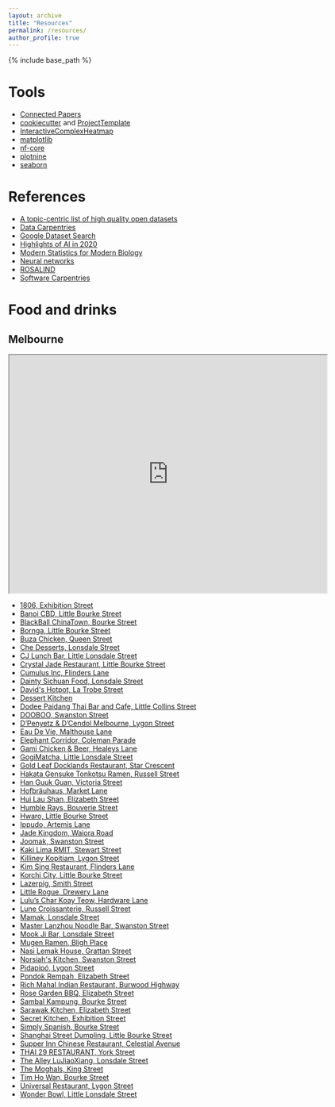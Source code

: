 ```yaml
---
layout: archive
title: "Resources"
permalink: /resources/
author_profile: true
---
```


{% include base_path %}

Tools
======

- [Connected Papers](https://www.connectedpapers.com/)
- [cookiecutter](https://github.com/cookiecutter/cookiecutter) and [ProjectTemplate](https://github.com/KentonWhite/ProjectTemplate)
- [InteractiveComplexHeatmap](https://github.com/jokergoo/InteractiveComplexHeatmap)
- [matplotlib](https://matplotlib.org/stable/gallery/index.html)
- [nf-core](https://nf-co.re/)
- [plotnine](https://plotnine.readthedocs.io/en/stable/)
- [seaborn](https://seaborn.pydata.org/)

References
======

- [A topic-centric list of high quality open datasets](https://github.com/awesomedata/awesome-public-datasets)
- [Data Carpentries](https://datacarpentry.org/lessons/)
- [Google Dataset Search](https://datasetsearch.research.google.com/)
- [Highlights of AI in 2020](https://github.com/louisfb01/Best_AI_paper_2020)
- [Modern Statistics for Modern Biology](https://web.stanford.edu/class/bios221/book/index.html)
- [Neural networks](https://ml4a.github.io/ml4a/neural_networks/)
- [ROSALIND](http://rosalind.info/problems/locations/)
- [Software Carpentries](https://software-carpentry.org/lessons/)

Food and drinks
======

## Melbourne
<iframe src="https://www.google.com/maps/d/u/0/embed?mid=1jXeY4qvKotWEWEpZ_tWQMDqWVfA5BSQ4" width="640" height="480"></iframe>

- [1806, Exhibition Street](https://www.google.com.my/maps/place/1806/@-37.8116581,144.967891,17z/data=!3m1!4b1!4m5!3m4!1s0x6ad642c8e62adde1:0x7bdc2c87a352f45f!8m2!3d-37.8116273!4d144.9701885)
- [Banoi CBD, Little Bourke Street](https://www.google.com.my/maps/place/Banoi+CBD/@-37.8148065,144.9546147,17z/data=!4m5!3m4!1s0x6ad65d4bf4505039:0xfa77fe8a801e346!8m2!3d-37.8148372!4d144.9566969)
- [BlackBall ChinaTown, Bourke Street](https://www.google.com.my/maps/place/BlackBall+ChinaTown/@-37.8125366,144.964617,17z/data=!3m1!4b1!4m5!3m4!1s0x6ad642c9f49abe6b:0x12d5d6ccf9b86945!8m2!3d-37.8129677!4d144.9669961)
- [Bornga, Little Bourke Street](https://www.google.com.my/maps/place/Bornga+Korean+Restaurant/@-37.8119045,144.9647679,17z/data=!3m2!4b1!5s0x6ad642c986bea911:0x893ac585f8205890!4m5!3m4!1s0x6ad642c986b8c52f:0xefcd7b02623b047f!8m2!3d-37.8119045!4d144.9669566)
- [Buza Chicken, Queen Street](https://www.google.com.my/maps/place/Buza+Chicken/@-37.8099792,144.9557295,17z/data=!3m2!4b1!5s0x6ad65d35b14af0bb:0x6784079a47b3b16b!4m5!3m4!1s0x0:0x8d880661acf668a9!8m2!3d-37.8099792!4d144.9579182)
- [Che Desserts, Lonsdale Street](https://www.google.com.my/maps/place/Che+Desserts+Australia/@-37.812627,144.9611743,18z/data=!3m1!4b1!4m5!3m4!1s0x6ad642b550655951:0xee0edbb2e04e6ccd!8m2!3d-37.8125703!4d144.9617981)
- [CJ Lunch Bar, Little Lonsdale Street](https://www.google.com.my/maps/place/CJ+Lunch+Bar/@-37.8118031,144.958168,17z/data=!3m2!4b1!5s0x6ad65d4aa65c6ac1:0xee9c16713505b09d!4m5!3m4!1s0x6ad65d4aa6675fd9:0x11adf5a24a25c609!8m2!3d-37.8118031!4d144.9603567)
- [Crystal Jade Restaurant, Little Bourke Street](https://www.google.com.my/maps/place/Crystal+Jade+Restaurant/@-37.8115473,144.9658058,17z/data=!3m1!4b1!4m5!3m4!1s0x6ad642c973404d41:0xf7111652e78bcb15!8m2!3d-37.8115528!4d144.9679972)
- [Cumulus Inc, Flinders Lane](https://www.google.com.my/maps/place/Cumulus+Inc./@-37.8149132,144.9709342,17z/data=!3m1!4b1!4m5!3m4!1s0x6ad643db1b10ec5b:0x63780b17eef8d6ad!8m2!3d-37.8148661!4d144.9730951)
- [Dainty Sichuan Food, Lonsdale Street](https://www.google.com.my/maps/place/Dainty+Sichuan+Hot+Pot+-+CBD/@-37.8108135,144.9657925,17z/data=!3m2!4b1!5s0x6ad642c96ac57e2b:0x9041cc75b8b2464b!4m5!3m4!1s0x6ad642c96b26bcbd:0x8bf4e309b5af7bd!8m2!3d-37.8108135!4d144.9679812)
- [David's Hotpot, La Trobe Street](https://www.google.com.my/maps/place/David's+Hotpot/@-37.8106739,144.9587473,17z/data=!3m1!4b1!4m5!3m4!1s0x6ad65d35358b0097:0x837b03792169c0f5!8m2!3d-37.8106032!4d144.9608831)
- [Dessert Kitchen](https://www.google.com.my/maps/place/The+Dessert+Kitchen+Australia/@-37.811382,144.9680736,17z/data=!3m1!4b1!4m5!3m4!1s0x6ad642c91e7180d3:0x2133c4e68c97310e!8m2!3d-37.811382!4d144.969375)
- [Dodee Paidang Thai Bar and Cafe, Little Collins Street](https://www.google.com.my/maps/place/Dodee+Paidang+Thai+Bar+and+Cafe/@-37.8158722,144.9609787,17z/data=!3m1!4b1!4m5!3m4!1s0x6ad642b4ef3b38ef:0xd157e44d056f9168!8m2!3d-37.8158722!4d144.9631674)
- [DOOBOO, Swanston Street](https://www.google.com.my/maps/place/DOOBOO/@-37.8120634,144.9641332,19z/data=!3m1!4b1!4m5!3m4!1s0x6ad643c6cef5a579:0x4733d3f7bc385d87!8m2!3d-37.8120638!4d144.9646791)
- [D’Penyetz & D’Cendol Melbourne, Lygon Street](https://www.google.com.my/maps/place/D%E2%80%99Penyetz+%26+D%E2%80%99Cendol+Melbourne/@-37.804426,144.9659133,18z/data=!3m1!4b1!4m5!3m4!1s0x6ad6430690614481:0x8d08ae1270743784!8m2!3d-37.8044194!4d144.9664954)
- [Eau De Vie, Malthouse Lane](https://www.google.com.my/maps/place/Eau+De+Vie+Melbourne/@-37.8158003,144.9693987,17z/data=!3m1!4b1!4m5!3m4!1s0x6ad642b7fd37f4ab:0xbe146133068bae4c!8m2!3d-37.8157978!4d144.9715963)
- [Elephant Corridor, Coleman Parade](https://www.google.com.my/maps/place/Elephant+Corridor/@-37.8807509,145.1625283,17z/data=!3m1!4b1!4m5!3m4!1s0x6ad63fbf56c217b5:0x4a25bc3532e7f7a1!8m2!3d-37.8806364!4d145.1647373)
- [Gami Chicken & Beer, Healeys Lane](https://www.google.com.my/maps/place/Gami+Chicken+%26+Beer/@-37.813479,144.9536933,17z/data=!3m1!4b1!4m5!3m4!1s0x6ad65d4bdfc5997d:0xd749d27849622a00!8m2!3d-37.8131541!4d144.955735)
- [GogiMatcha, Little Lonsdale Street](https://www.google.com.my/maps/place/GogiMatcha+%EA%B3%A0%EA%B8%B0%EB%A7%88%EC%B0%A8/@-37.8137323,144.9516242,17z/data=!3m1!4b1!4m5!3m4!1s0x6ad65d58801189a5:0x46e710c4d090d34c!8m2!3d-37.8136337!4d144.9537675)
- [Gold Leaf Docklands Restaurant, Star Crescent](https://www.google.com.my/maps/place/Gold+Leaf+Docklands+Restaurant/@-37.8124179,144.9349245,17z/data=!3m2!4b1!5s0x6ad65d680955e721:0x881f1844093156b0!4m5!3m4!1s0x6ad65d6865992065:0xb3491855ea8b0f2!8m2!3d-37.8124179!4d144.9371132)
- [Hakata Gensuke Tonkotsu Ramen, Russell Street](https://www.google.com.my/maps/place/Hakata+Gensuke+Tonkotsu+Ramen/@-37.812275,144.9659633,17z/data=!3m1!4b1!4m5!3m4!1s0x6ad642c9a21f56e7:0x7e5bb3a02cd7c265!8m2!3d-37.812275!4d144.968152)
- [Han Guuk Guan, Victoria Street](https://www.google.com.my/maps/place/Han+Guuk+Guan/@-37.8075406,144.9674394,19z/data=!3m2!4b1!5s0x6ad642ce8b4003e3:0x8056b629652c7bf3!4m5!3m4!1s0x6ad642ce8cef1513:0x17addcd009fb7803!8m2!3d-37.8075406!4d144.9679866)
- [Hofbräuhaus, Market Lane](https://www.google.com.my/maps/place/Hofbr%C3%A4uhaus+Melbourne/@-37.8116657,144.9671031,17z/data=!3m1!4b1!4m5!3m4!1s0x6ad642c91cd0958f:0x46ad29f8fcaee6af!8m2!3d-37.8116689!4d144.9692798)
- [Hui Lau Shan, Elizabeth Street](https://www.google.com.my/maps/place/Hui+Lau+Shan+%E8%AE%B8%E7%95%99%E5%B1%B1/@-37.8090439,144.9582923,17z/data=!3m1!4b1!4m5!3m4!1s0x6ad65d56797ea791:0xb87c4e13271dc6e6!8m2!3d-37.8090259!4d144.9605447)
- [Humble Rays, Bouverie Street](https://www.google.com.my/maps/place/Humble+Rays+Melbourne/@-37.8048071,144.9592607,17z/data=!3m1!4b1!4m5!3m4!1s0x6ad642cd2bc05af5:0x71611b3c7b1d01dc!8m2!3d-37.8047825!4d144.9615096)
- [Hwaro, Little Bourke Street](https://www.google.com.my/maps/place/Hwaro+Korean+BBQ+Restaurant/@-37.815158,144.9551548,19z/data=!3m1!4b1!4m5!3m4!1s0x6ad65d4c024c9ba7:0x5cba5deee1aad4db!8m2!3d-37.8152107!4d144.9557281)
- [Ippudo, Artemis Lane](https://www.google.com.my/maps/place/IPPUDO+QV/@-37.8105019,144.9640479,17z/data=!3m1!4b1!4m5!3m4!1s0x6ad642cbd951c489:0xb81bae9c965d10c5!8m2!3d-37.8105019!4d144.9662366)
- [Jade Kingdom, Waiora Road](https://www.google.com.my/maps/place/Jade+Kingdom/@-37.7299489,145.0583006,17z/data=!3m1!4b1!4m5!3m4!1s0x6ad6461274f1e9a5:0xf73860bba6519823!8m2!3d-37.729987!4d145.0606131)
- [Joomak, Swanston Street](https://www.google.com.my/maps/place/Joomak/@-37.8089306,144.961053,17z/data=!3m1!4b1!4m5!3m4!1s0x6ad642cb718a3dc3:0xb2809a1b30390d27!8m2!3d-37.8089095!4d144.9633145)
- [Kaki Lima RMIT, Stewart Street](https://www.google.com.my/maps/place/Kaki+Lima+RMIT/@-37.8082177,144.9614872,18z/data=!3m1!4b1!4m5!3m4!1s0x6ad642cb5b648f21:0x2bb93bc5dfeb0c7!8m2!3d-37.8080777!4d144.9629161)
- [Killiney Kopitiam, Lygon Street](https://www.google.com.my/maps/place/Killiney+Kopitiam/@-37.8043874,144.9643952,17z/data=!3m1!4b1!4m5!3m4!1s0x6ad642d20012a4c3:0x420863c6fc996d77!8m2!3d-37.8043792!4d144.9665014)
- [Kim Sing Restaurant, Flinders Lane](https://www.google.com.my/maps/place/Kim+Sing+Restaurant/@-37.817316,144.9615213,17z/data=!3m2!4b1!5s0x6ad642b48111aca7:0x178b0bc1a60b23a6!4m5!3m4!1s0x6ad643b8724f0f03:0xf63512b8de167bb7!8m2!3d-37.817316!4d144.96371)
- [Korchi City, Little Bourke Street](https://www.google.com.my/maps/place/Korchi+City/@-37.8142197,144.9574343,17z/data=!3m1!4b1!4m5!3m4!1s0x6ad65d4b17c48639:0xf9f177319d49deda!8m2!3d-37.8142274!4d144.9595939)
- [Lazerpig, Smith Street](https://www.google.com.my/maps/place/Lazerpig/@-37.798628,144.9819513,17z/data=!3m2!4b1!5s0x6ad6431f76469e39:0x129c6c7c8e4630d9!4m5!3m4!1s0x6ad642e0b0def347:0xeb9333a62c21b1dc!8m2!3d-37.798628!4d144.98414)
- [Little Rogue, Drewery Lane](https://www.google.com.my/maps/place/Little+Rogue./@-37.810993,144.9635188,19z/data=!3m1!4b1!4m5!3m4!1s0x6ad642ca564e2717:0x95fab74e73c57430!8m2!3d-37.810993!4d144.964066)
- [Lulu’s Char Koay Teow, Hardware Lane](https://www.google.com.my/maps/place/Lulu%E2%80%99s+Char+Koay+Teow/@-37.814004,144.9590753,17z/data=!3m1!4b1!4m5!3m4!1s0x6ad643fa0f211635:0x6cfd6cb2cacc1bcf!8m2!3d-37.814004!4d144.961264)
- [Lune Croissanterie, Russell Street](https://www.google.com.my/maps/place/Lune+Croissanterie/@-37.815369,144.9684084,19z/data=!3m1!4b1!4m5!3m4!1s0x6ad643d9584cad4f:0x6420e780b528906c!8m2!3d-37.8150842!4d144.968762)
- [Mamak, Lonsdale Street](https://www.google.com.my/maps/place/Mamak+Melbourne/@-37.8122826,144.9593897,17z/data=!3m1!4b1!4m5!3m4!1s0x6ad642b5540a3e45:0xc830be3b628e8b28!8m2!3d-37.8123133!4d144.9615873)
- [Master Lanzhou Noodle Bar, Swanston Street](https://www.google.com.my/maps/place/%E7%94%98%E8%AE%B0%E5%85%B0%E5%B7%9E%E7%89%9B%E8%82%89%E9%9D%A2+Master+Lanzhou+Noodle+Bar+-+Carlton/@-37.8005291,144.961428,17z/data=!3m2!4b1!5s0x6ad642d408d369b3:0x32b4209e66887c77!4m5!3m4!1s0x6ad642d3068a7203:0xff4b1af8c23a3c61!8m2!3d-37.8005291!4d144.9636167)
- [Mook Ji Bar, Lonsdale Street](https://www.google.com.my/maps/place/Mook+Ji+Bar/@-37.8125892,144.9582337,17z/data=!3m2!4b1!5s0x6ad65d4aba32676b:0x9c21f22434c40801!4m5!3m4!1s0x6ad65d4ab84d3ecf:0x9f87cdb10f0b69b2!8m2!3d-37.8125892!4d144.9604224)
- [Mugen Ramen, Bligh Place](https://www.google.com.my/maps/place/Mugen+Ramen/@-37.8172694,144.9615419,17z/data=!3m1!4b1!4m5!3m4!1s0x6ad642b481357509:0x224efb9c97ba8439!8m2!3d-37.8172694!4d144.9637306)
- [Nasi Lemak House, Grattan Street](https://www.google.com.my/maps/place/Nasi+Lemak+House/@-37.8007064,144.9634907,17z/data=!3m1!4b1!4m5!3m4!1s0x6ad642d3c3da49cd:0x88768ff33da2de!8m2!3d-37.8007347!4d144.9656753)
- [Norsiah's Kitchen, Swanston Street](https://www.google.com.my/maps/place/Norsiah's+Kitchen/@-37.8021193,144.9616771,17z/data=!3m2!4b1!5s0x6ad642d2f581e32b:0x1b4949f50f67cb6c!4m5!3m4!1s0x6ad642d2f60e9e7f:0x28b479d77bdb223b!8m2!3d-37.8021193!4d144.9638658)
- [Pidapipó, Lygon Street](https://www.google.com.my/maps/place/Pidapip%C3%B3/@-37.7983202,144.9649882,17z/data=!3m2!4b1!5s0x6ad642d69b949509:0x20136b19833bfb2a!4m5!3m4!1s0x6ad642d69b7f0d53:0x2e6ac953a4e22d74!8m2!3d-37.7983202!4d144.9671769)
- [Pondok Rempah, Elizabeth Street](https://www.google.com.my/maps/place/Pondok+Rempah/@-37.8076079,144.9576274,17z/data=!3m1!4b1!4m5!3m4!1s0x6ad65d34bdf518d9:0x370ba332a4f90f89!8m2!3d-37.8075838!4d144.9598997)
- [Rich Mahal Indian Restaurant, Burwood Highway](https://www.google.com.my/maps/place/Rich+Mahal+Indian+Restaurant/@-37.8562589,145.1811036,17z/data=!3m1!4b1!4m5!3m4!1s0x6ad63ee25c5659fb:0xad088ea40592df08!8m2!3d-37.8562589!4d145.1832923)
- [Rose Garden BBQ, Elizabeth Street](https://www.google.com.my/maps/place/Rose+Garden+BBQ/@-37.808829,144.9582084,17z/data=!3m1!4b1!4m5!3m4!1s0x6ad65d34cc0ee673:0xc48674a94e174b99!8m2!3d-37.8088146!4d144.9604465)
- [Sambal Kampung, Bourke Street](https://www.google.com.my/maps/place/Sambal+Kampung/@-37.812469,144.9661894,17z/data=!3m1!4b1!4m5!3m4!1s0x6ad642b4c219587d:0x814ac516133d667f!8m2!3d-37.8125458!4d144.9684142)
- [Sarawak Kitchen, Elizabeth Street](https://www.google.com.my/maps/place/Sarawak+Kitchen/@-37.8079915,144.9578015,17z/data=!3m1!4b1!4m5!3m4!1s0x6ad65d34bf242919:0xe6408bfa149644d7!8m2!3d-37.8079659!4d144.9600783)
- [Secret Kitchen, Exhibition Street](https://www.google.com.my/maps/place/Secret+Kitchen+Chinatown/@-37.8109363,144.9693427,18z/data=!3m1!4b1!4m5!3m4!1s0x0:0x2478f8d21768efe1!8m2!3d-37.8109501!4d144.9702737)
- [Simply Spanish, Bourke Street](https://www.google.com.my/maps/place/Simply+Spanish/@-37.8165189,144.9559347,17z/data=!3m1!4b1!4m5!3m4!1s0x6ad65d4c6b796dad:0xffa497e4056cc6d7!8m2!3d-37.8167312!4d144.9579493)
- [Shanghai Street Dumpling, Little Bourke Street](https://www.google.com.my/maps/place/Shanghai+Street+Dumpling/@-37.8132158,144.9602065,17z/data=!3m2!4b1!5s0x6ad642b4e2d3fd47:0x1254a50998512827!4m5!3m4!1s0x6ad642b541a87031:0xcb619e3c75534db4!8m2!3d-37.8132158!4d144.9623952)
- [Supper Inn Chinese Restaurant, Celestial Avenue](https://www.google.com.my/maps/place/Supper+Inn+Chinese+Restaurant/@-37.8118638,144.9639763,17z/data=!3m2!4b1!5s0x6ad642ca257d75d9:0xd7247278b3e06401!4m5!3m4!1s0x6ad642ca257aff03:0x27a461c0905d2501!8m2!3d-37.8118638!4d144.966165)
- [THAI 29 RESTAURANT, York Street](https://www.google.com.my/maps/place/THAI+29+RESTAURANT/@-37.8300856,144.9605223,17z/data=!3m1!4b1!4m5!3m4!1s0x6ad667ff6da7b847:0xe6d19d27da12fd08!8m2!3d-37.8300856!4d144.962711)
- [The Alley LuJiaoXiang, Lonsdale Street](https://www.google.com.my/maps/place/The+Alley+LuJiaoXiang/@-37.8109054,144.9641961,17z/data=!4m5!3m4!1s0x6ad6439ddf6afbb5:0xef1a8aec7df1c42b!8m2!3d-37.8109054!4d144.9663848)
- [The Moghals, King Street](https://www.google.com.my/maps/place/The+Moghals/@-37.8117069,144.9511684,17z/data=!3m1!4b1!4m5!3m4!1s0x6ad65d4900b3cc4b:0x4b2022e269c7c82!8m2!3d-37.8117075!4d144.9533553)
- [Tim Ho Wan, Bourke Street](https://www.google.com.my/maps/place/Tim+Ho+Wan/@-37.8129204,144.9665586,19z/data=!3m2!4b1!5s0x6ad642c9f49a6357:0xc9e09fd7d130b16e!4m5!3m4!1s0x6ad642c9ed692e49:0x932a5fca9033f518!8m2!3d-37.8129204!4d144.9671058)
- [Universal Restaurant, Lygon Street](https://www.google.com.my/maps/place/Universal+Restaurant/@-37.8038693,144.9639206,17z/data=!3m1!4b1!4m5!3m4!1s0x6ad642d204f56b6b:0x8a012075f9b71fd!8m2!3d-37.8038693!4d144.9661093)
- [Wonder Bowl, Little Lonsdale Street](https://www.google.com.my/maps/place/Wonder+Bowl/@-37.8106962,144.9634514,19z/data=!3m2!4b1!5s0x6ad642ca54e84b97:0xd1990bff966b3db7!4m5!3m4!1s0x6ad642cbab4f56a1:0x2ef4d04347846cec!8m2!3d-37.8106962!4d144.9639986)
